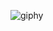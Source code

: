 
![giphy](https://user-images.githubusercontent.com/109246773/199228247-8eca5141-a5c7-4bed-80b4-bf302372bac2.gif)
